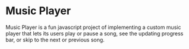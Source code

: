 # Music Player

Music Player is a fun javascript project of implementing a custom music player that lets its users play or pause a song, see the updating progress bar, or skip to the next or previous song.
